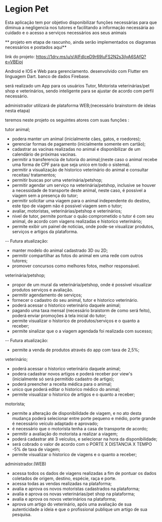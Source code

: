 # Legion Pet


Esta aplicação tem por objetivo disponibilizar funções necessárias para que diminua a negligencia nos tutores e facilitando
a informação necessária ao cuidado e o acesso a serviços necessários aos seus animais

** projeto em etapa de rascunho, ainda serão implementados os diagramas necessários e postados aqui**

link do projeto: https://1drv.ms/u/s!AlFdlceD9r69luFS2N2s3iIyA6SAfQ?e=VBEioj

Android e IOS e Web para gerenciamento.
desenvolvido com Flutter em linguagem Dart.
banco de dados Firebase.

será realizado um App para os usuários Tutor, Motorista veterinárias/pet shop e veterinários, sendo inteligente para se ajustar de acordo com perfil necessário.

administrador utilizará de plataforma WEB;(necessário brainstorm de ideias nesta etapa)

teremos neste projeto os seguintes atores com suas funções :

tutor animal;
 - podera manter um animal (inicialmente cães, gatos, e roedores);
 - gerenciar formas de pagamento (inicialmente somente em cartão);
 - cadastrar as vacinas realizadas no animal e disponibilizar de um calendário de próximas vacinas.
 - permitir a transferencia de tutoria do animal;(neste caso o animal recebe uma forma de CPF para que seja unico em todo o sistema).
 - permitir a visualização de historico veterinário do animal e consultar receitas/ tratamentos;
 - permitir buscas por uma veterinária/petshop;
 - permitir agendar um serviço na veterinária/petshop, inclusive se houver a necessidade de transporte deste animal, neste caso,
 é possivel a viagem sem a presença do tutor;
 - permitir solicitar uma viagem para o animal independente do destino, este tipo de viagem não é possivel viagem sem o tutor;
 - avaliar, motoristas, veterinárias/petshop e veterinários;
 - nivel de tutor, permite pontuar o quão comprometido o tutor é com seu animal, de acordo com viagens realizadas e historico veterinário;
 - permite exibir um painel de noticias, onde pode-se visualizar produtos, serviços e artigos da plataforma.
 
  -- Futura atualização:
 - manter modelo do animal cadastrado 3D ou 2D;
 - permitir compartilhar as fotos do animal em uma rede com outros tutores;
 - promover concursos como melhores fotos, melhor responsável.
 
veterinária/petshop;
 - propor de um mural da veterinária/petshop, onde é possivel visualizar produtos serviços e avaliação.
 - permitir agendamento de serviços;
 - fornecer o cadastro do seu animal, tutor e historico veterinário.
 - poderá acessar o historico veterinário daquele animal;
 - pagando uma taxa mensal (necessário braistorm de como será feito), poderá enviar promoções à tela inicial do tutor;
 - permite visualizar o historico de produtos/serviços e o quanto a receber;
 - permite sinalizar que o a viagem agendada foi realizada com sucesso;
 
  -- Futura atualização:
 - permite a venda de produtos através do app com taxa de 2,5%; 
 
veterinário;
 - poderá acessar o historico veterinário daquele animal;
 - podera cadastrar novos artigos e poderá receber por view's (inicialmente só será permitido cadastro de artigo);
 - poderá preencher a receita médica para o animal;
 - unico que poderá editar o historico médico do animal;
 - permite visualizar o historico de artigos e o quanto a receber;
 
motorista;
 - permite a alteração de disponibilidade de viagem, e no ato desta mudança poderá selecionar entre porte pequeno e médio, porte grande é necessário veículo adaptado e aprovado;
 - é necessário que o motorista tenha a casa de transporte de acordo;
 - permitir a avaliação do motorista a realizar a viagem;
 - poderá cadastrar até 3 veículos, e selecionar na hora da disponibilidade;
 - será cobrado o valor de acordo com o PORTE X DISTANCIA X TEMPO -5% de taxa de viagem;
 - permite visualizar o historico de viagens e o quanto a receber;
 
administrador.(WEB)
 - acessa todos os dados de viagens realizadas a fim de pontuar os dados coletados de origem, destino, espécie, raça e porte.
 - acessa todas as vendas realizadas na plataforma;
 - avalia e aprova os novos motoristas cadastrados na plataforma;
 - avalia e aprova os novas veterinárias/pet shop na plataforma;
 - avalia e aprova os novos veterinários na plataforma;
 - aprova um artigo do veterinário, após uma avaliação de sua autenticidade a ideia e que o profissional publique um artigo de sua pesquisa.



